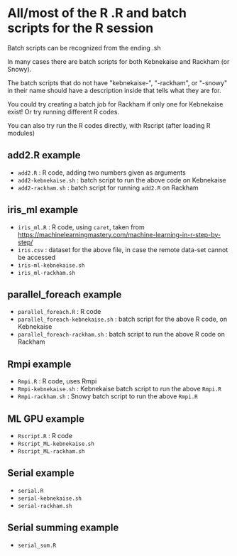 # All/most of the R .R and batch scripts for the R session 

Batch scripts can be recognized from the ending .sh

In many cases there are batch scripts for both Kebnekaise and Rackham (or Snowy).  

The batch scripts that do not have "kebnekaise-", "-rackham", or "-snowy" in their name should have a description inside that tells what they are for. 

You could try creating a batch job for Rackham if only one for Kebnekaise exist! Or try running different R codes. 

You can also try run the R codes directly, with Rscript (after loading R modules) 

## add2.R example

- ``add2.R``  :  R code, adding two numbers given as arguments 
- ``add2-kebnekaise.sh``  : batch script to run the above code on Kebnekaise
- ``add2-rackham.sh``  : batch script for running ``add2.R`` on Rackham 

## iris_ml example 

- ``iris_ml.R``  : R code, using ``caret``, taken from https://machinelearningmastery.com/machine-learning-in-r-step-by-step/
- ``iris.csv``  : dataset for the above file, in case the remote data-set cannot be accessed 
- ``iris-ml-kebnekaise.sh`` 
- ``iris_ml-rackham.sh`` 

## parallel_foreach example

- ``parallel_foreach.R``  : R code
- ``parallel_foreach-kebnekaise.sh``  : batch script for the above R code, on Kebnekaise
- ``parallel_foreach-rackham.sh``  : batch script to run the above R code on Rackham

## Rmpi example

- ``Rmpi.R``  : R code, uses Rmpi
- ``Rmpi-kebnekaise.sh``  : Kebnekaise batch script to run the above ``Rmpi.R``
- ``Rmpi-rackham.sh``  : Snowy batch script to run the above ``Rmpi.R``

## ML GPU example

- ``Rscript.R``  : R code 
- ``Rscript_ML-kebnekaise.sh``
- ``Rscript_ML-rackham.sh``

## Serial example 

- ``serial.R``  
- ``serial-kebnekaise.sh``
- ``serial-rackham.sh``

## Serial summing example

- ``serial_sum.R`` 
